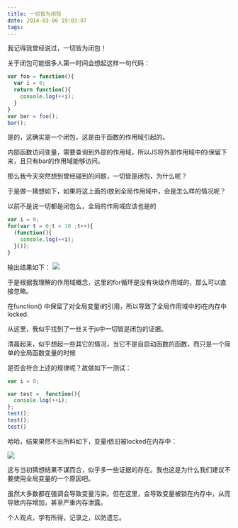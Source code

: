 ```yaml
---
title: 一切皆为闭包
date: 2014-03-06 19:03:07
tags:
---
```

我记得我曾经说过，一切皆为闭包！

关于闭包可能很多人第一时间会想起这样一句代码：
``` javascript
var foo = function(){
  var i = 0;
  return function(){
    console.log(++i);
  }
}
var bar = foo();
bar();
```
是的，这确实是一个闭包，这是由于函数的作用域引起的。

内部函数访问变量，需要查询到外部的作用域，所以JS将外部作用域中的i保留下来，且只有bar的作用域能够访问。

那么我今天突然想到曾经碰到的问题，一切皆是闭包，为什么呢？

于是做一猜想如下，如果将这上面的i放到全局作用域中，会是怎么样的情况呢？

以前不是说一切都是闭包么，全局的作用域应该也是的


``` javascript
var i = 0;
for(var t = 0;t < 10 ;t++){
  (function(){
    console.log(++i);
  }());
}
```


输出结果如下：
![](/postimg/20140306185826453.png)


于是根据我理解的作用域概念，这里的for循环是没有块级作用域的，那么可以直接忽略。

在function() 中保留了对全局变量i的引用，所以导致了全局作用域中的i在内存中locked.

从这里，我似乎找到了一丝关于js中一切皆是闭包的证据。

清晨起来，似乎想起一些其它的情况，当它不是自启动函数的函数，而只是一个简单的全局函数变量的时候

是否会符合上述的规律呢？故做如下一测试：

``` javascript
var i = 0;

var test =  function(){
  console.log(++i);
};
test();
test();
test()
```

哈哈，结果果然不出所料如下，变量i依旧被locked在内存中：

![](/postimag/20140307084226125.png)

这与当初猜想结果不谋而合，似乎多一些证据的存在。我也这是为什么我们建议不要使用全局变量的一个原因吧。

虽然大多数都在强调会导致变量污染。但在这里，会导致变量被锁在内存中，从而导致内存增加，甚至严重内存泄露。

个人观点，学有所得，记录之，以防遗忘。